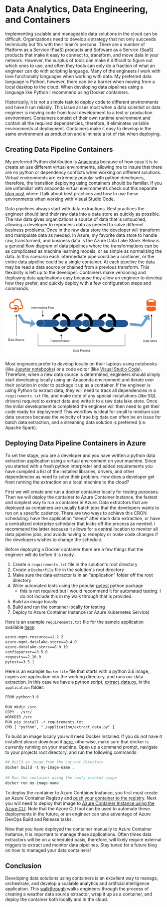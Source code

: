 # Data Analytics, Data Engineering, and Containers

Implementing scalable and manageable data solutions in the cloud can be difficult. Organizations need to develop a strategy that not only succeeds technically but fits with their team's persona. There are a number of Platform as a Service (PaaS) products and Software as a Service (SaaS) products that make it easy to connect to, transform, and move data in your network. However, the surplus of tools can make it difficult to figure out which ones to use, and often they tools can only do a fraction of what an engineer can do with scripting language. Many of the engineers I work with love functionally languages when working with data. My preferred data language is Python, however, there can be a barrier when moving from a local desktop to the cloud. When developing data pipelines using a language like Python I recommend using Docker containers.  

Historically, it is not a simple task to deploy code to different environments and have it run reliably. This issue arises most when a data scientist or data engineer is moving code from local development to a test or production environment. Containers consist of their own runtime environment and contain all the required dependencies, therefore, it eliminates variable environments at deployment. Containers make it easy to develop in the same environment as production and eliminate a lot of risk when deploying.  

## Creating Data Pipeline Containers 
My preferred Python distribution is [Anaconda](https://www.anaconda.com/) because of how easy it is to create an use different virtual environments, allowing me to insure that there are no python or dependency conflicts when working on different solutions. Virtual environments are extremely popular with python developers, therefore, the transition deploying using containers should be familiar. If you are unfamiliar with anaconda virtual environments check out this separate [blog post](https://ryansdataspot.com/2019/02/14/anaconda-environments-in-visual-studio-code/) where I talk about best practices and how to use these environments when working with Visual Studio Code.  

Data pipelines always start with data extractions. Best practices the engineer should land their raw data into a data store as quickly as possible. The raw data gives organizations a source of data that is untouched, allowing a developer to reprocess data as needed to solve different business problems. Once in the raw data store the developer will transform and manipulate data as needed. In Azure, my favorite data store to handle raw, transformed, and business data is the Azure Data Lake Store. Below is a general flow diagram of data pipelines where the transformations can be as complicated as machine learning models, or as simple as normalizing the data. In this scenario each intermediate pipe could be a container, or the entire data pipeline could be a single container. At each pipeline the data may be read a data source or chained from a previous transform. This flexibility is left up to the developer. Containers make versioning and deploying data applications easy because they allow an engineer to develop how they prefer, and quickly deploy with a few configuration steps and commands. 

![](./imgs/GeneralDataPipeline.png)

Most engineers prefer to develop locally on their laptops using notebooks (like [Jupyter notebooks](https://jupyter.org/)) or a code editor (like [Visual Studio Code](https://code.visualstudio.com/)). Therefore, when a new data source is determined, engineers should simply start developing locally using an Anaconda environment and iterate over their solution in order to package it up as a container. If the engineer is using Python to extract data, they will need to track all dependencies in a `requirements.txt` file, and make note of any special installations (like SQL drivers) required to extract data and write it to a raw data lake store. Once the initial development is completed the engineer will then need to get their code ready for deployment! This workflow is ideal for small to medium size data sources because the velocity of true big data can often be an issue for batch data extraction, and a streaming data solution is preferred (i.e. Apache Spark). 

## Deploying Data Pipeline Containers in Azure
To set the stage, you are a developer and you have written a python data extraction application using a virtual environment on your machine. Since you started with a fresh python interpreter and added requirements you have compiled a list of the installed libraries, drivers, and other dependencies as need to solve their problem. How does a developer get from running the extraction on a local machine to the cloud? 

First we will create and run a docker container locally for testing purposes. Then we will deploy the container to Azure Container Instance, the fastest and simplest way to run a container in Azure. Data extractors that are deployed as containers are usually batch jobs that the developers wants to run on a specific cadence. There are two ways to achieve this CRON scheduling: have the application "sleep" after each data extraction, or have a centralized enterprise scheduler that kicks off the process as needed. I recommend the latter because it allows for a central location to monitor all data pipeline jobs, and avoids having to redeploy or make code changes if the developers wishes to change the schedule.  

Before deploying a Docker container there are a few things that the engineer will do before it is ready.  
1. Create a `requirements.txt` file in the solution's root directory
1. Create a `Dockerfile` file in the solution's root directory
1. Make sure the data extractor is in an "application" folder off the root directory
1. Write automated tests using the popular [pytest](https://pypi.org/project/pytest/) python package 
    - this is not required but I would recommend it for automated testing. I do not include this in my walk through that is provided. 
1. Build an image locally
1. Build and run the container locally for testing
1. Deploy to Azure Container Instance (or Azure Kubernetes Service)  

Here is an example `requirements.txt` file for the sample application available [here](https://github.com/ryanchynoweth44/DataPipelinesUsingContainers/blob/master/code/requirements.txt):  
```
azure-mgmt-resource==1.2.2
azure-mgmt-datalake-store==0.4.0
azure-datalake-store==0.0.19
configparser==3.5.0
requests==2.20.0
pytest==3.5.1
```

Here is an example `Dockerfile` file that starts with a python 3.6 image, copies are application into the working directory, and runs our data extraction. In this case we have a python script, [extract_data.py](https://github.com/ryanchynoweth44/DataPipelinesUsingContainers/blob/master/code/application/extract_data.py), in the `application` folder:   
```
FROM python:3.6

RUN mkdir /src
COPY . /src/
WORKDIR /src
RUN pip install -r requirements.txt
CMD [ "python", "./application/extract_data.py" ]
```

To build an image locally you will need Docker installed. If you do not have it installed please download it [here](https://www.docker.com/get-started), otherwise, make sure that docker is currently running on your machine. Open up a command prompt, navigate to your projects root directory, and run the following commands:  
```python
## Build an image from the current directory
docker build -t my-image-name .

## Run the container using the newly created image
docker run my-image-name

```

To deploy the container to Azure Container Instance, you first must create an Azure Container Registry and [push your container to the registry](https://docs.microsoft.com/en-us/azure/container-instances/container-instances-tutorial-prepare-acr). Next you will need to deploy that image to [Azure Container Instance using the Azure CLI](https://docs.microsoft.com/en-us/azure/container-instances/container-instances-tutorial-deploy-app). Note that the Azure CLI tool can be used to automate these deployments in the future, or an engineer can take advantage of Azure DevOps Build and Release tasks. 

Now that you have deployed the container manually to Azure Container Instance, it is important to manage these applications. Often times data extractors will be on a scheduled basis, therefore, will likely require external triggers to extract and monitor data pipelines. Stay tuned for a future blog on how to managed your data containers!

## Conclusion
Developing data solutions using containers is an excellent way to manage, orchestrate, and develop a scalable analytics and artificial intelligence application. This [walkthrough](https://github.com/ryanchynoweth44/DataPipelinesUsingContainers/blob/master/walkthrough/00_DeployingAzureResources.md) walks engineers through the process of creating a weather data source extractor, wrap it up as a container, and deploy the container both locally and in the cloud. 
